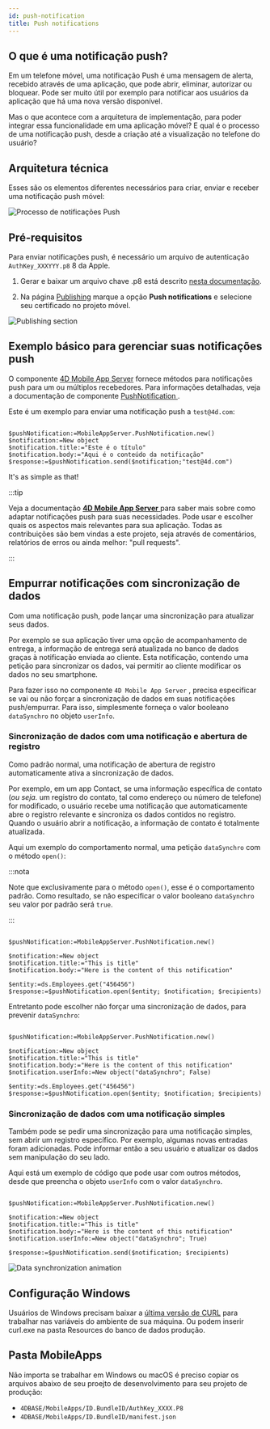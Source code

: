 ```yaml
---
id: push-notification
title: Push notifications
---
```



## O que é uma notificação push?

Em um telefone móvel, uma notificação Push é uma mensagem de alerta, recebido através de uma aplicação, que pode abrir, eliminar, autorizar ou bloquear. Pode ser muito útil por exemplo para notificar aos usuários da aplicação que há uma nova versão disponível.

Mas o que acontece com a arquitetura de implementação, para poder integrar essa funcionalidade em uma aplicação móvel? E qual é o processo de uma notificação push, desde a criação até a visualização no telefone do usuário?

## Arquitetura técnica

Esses são os elementos diferentes necessários para criar, enviar e receber uma notificação push móvel:

![Processo de notificações Push](img/4D-for-ios-push-notification.png)

## Pré-requisitos

Para enviar notificações push, é necessário um arquivo de autenticação  `AuthKey_XXXYYY.p8` 8 da Apple.

1. Gerar e baixar um arquivo chave .p8 está descrito [nesta documentação](https://github.com/4d-for-ios/4D-Mobile-App-Server/blob/master/Documentation/Generate_p8.md).

2. Na página [Publishing](../project-definition/publishing) marque a opção **Push notifications** e selecione seu certificado no projeto móvel.

![Publishing section](img/push-notification-publishing-section.png)


## Exemplo básico para gerenciar suas notificações push

O componente [4D Mobile App Server](https://github.com/4d-for-ios/4D-Mobile-App-Server/tree/master) fornece métodos para notificações push para um ou múltiplos recebedores. Para informações detalhadas, veja a documentação de componente [PushNotification ](https://github.com/4d-for-ios/4D-Mobile-App-Server/blob/master/Documentation/Classes/PushNotification.md).

Este é um exemplo para enviar uma notificação push a `test@4d.com`:

```4d

$pushNotification:=MobileAppServer.PushNotification.new() 
$notification:=New object 
$notification.title:="Este é o título" 
$notification.body:="Aqui é o conteúdo da notificação" 
$response:=$pushNotification.send($notification;"test@4d.com")

```

It's as simple as that!

:::tip

Veja a documentação [**4D Mobile App Server** ](https://github.com/4d-for-ios/4D-Mobile-App-Server/blob/master/Documentation/Classes/PushNotification.md) para saber mais sobre como adaptar notificações push para suas necessidades. Pode usar e escolher quais os aspectos mais relevantes para sua aplicação. Todas as contribuições são bem vindas a este projeto, seja através de comentários, relatórios de erros ou ainda melhor: "pull requests".

:::

## Empurrar notificações com sincronização de dados

Com uma notificação push, pode lançar uma sincronização para atualizar seus dados.

Por exemplo se sua aplicação tiver uma opção de acompanhamento de entrega, a informação de entrega será atualizada no banco de dados graças à notificação enviada ao cliente. Esta notificação, contendo uma petição para sincronizar os dados, vai permitir ao cliente modificar os dados no seu smartphone.

Para fazer isso no componente  `4D Mobile App Server` , precisa especificar se vai ou não forçar a sincronização de dados em suas notificações push/empurrar. Para isso, simplesmente forneça o valor booleano `dataSynchro` no objeto `userInfo`.

### Sincronização de dados com uma notificação e abertura de registro

Como padrão normal, uma notificação de abertura de registro automaticamente ativa a sincronização de dados.

Por exemplo, em um app Contact, se uma informação específica de contato (*ou seja.* um registro do contato, tal como endereço ou número de telefone) for modificado, o usuário recebe uma notificação que automaticamente abre o registro relevante e sincroniza os dados contidos no registro. Quando o usuário abrir a notificação, a informação de contato é totalmente atualizada.

Aqui um exemplo do comportamento normal,  uma petição `dataSynchro` com o método `open()`:

:::nota

Note que exclusivamente para o método `open()`, esse é o comportamento padrão. Como resultado, se não especificar o valor booleano `dataSynchro` seu valor por padrão será `true`.

:::

```4d

$pushNotification:=MobileAppServer.PushNotification.new()

$notification:=New object
$notification.title:="This is title" 
$notification.body:="Here is the content of this notification" 

$entity:=ds.Employees.get("456456")
$response:=$pushNotification.open($entity; $notification; $recipients)

```

Entretanto pode escolher não forçar uma sincronização de dados, para prevenir `dataSynchro`:

```4d

$pushNotification:=MobileAppServer.PushNotification.new()

$notification:=New object
$notification.title:="This is title" 
$notification.body:="Here is the content of this notification" 
$notification.userInfo:=New object("dataSynchro"; False)

$entity:=ds.Employees.get("456456")
$response:=$pushNotification.open($entity; $notification; $recipients)

```

### Sincronização de dados com uma notificação simples

Também pode se pedir uma sincronização para uma notificação simples, sem abrir um registro específico. Por exemplo, algumas novas entradas foram adicionadas. Pode informar então a seu usuário e atualizar os dados sem manipulação do seu lado.

Aqui está um exemplo de código que pode usar com outros métodos, desde que preencha o objeto `userInfo` com o valor `dataSynchro`.

```4d

$pushNotification:=MobileAppServer.PushNotification.new()

$notification:=New object
$notification.title:="This is title" 
$notification.body:="Here is the content of this notification" 
$notification.userInfo:=New object("dataSynchro"; True)

$response:=$pushNotification.send($notification; $recipients)

```
![Data synchronization animation](img/pushandSynchro.gif)

## Configuração Windows

Usuários de Windows precisam baixar a [última versão de CURL](https://curl.se/download.html) para trabalhar nas variáveis do ambiente de sua máquina. Ou podem inserir curl.exe na pasta Resources do banco de dados produção.

## Pasta MobileApps

Não importa se trabalhar em Windows ou macOS é preciso copiar os arquivos abaixo de seu proejto de desenvolvimento para seu projeto de produção:

- `4DBASE/MobileApps/ID.BundleID/AuthKey_XXXX.P8`
- `4DBASE/MobileApps/ID.BundleID/manifest.json`


